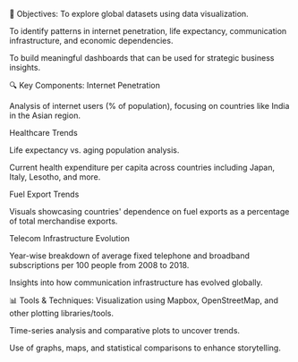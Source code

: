 🧠 Objectives:
To explore global datasets using data visualization.

To identify patterns in internet penetration, life expectancy, communication infrastructure, and economic dependencies.

To build meaningful dashboards that can be used for strategic business insights.

🔍 Key Components:
Internet Penetration

Analysis of internet users (% of population), focusing on countries like India in the Asian region.

Healthcare Trends

Life expectancy vs. aging population analysis.

Current health expenditure per capita across countries including Japan, Italy, Lesotho, and more.

Fuel Export Trends

Visuals showcasing countries' dependence on fuel exports as a percentage of total merchandise exports.

Telecom Infrastructure Evolution

Year-wise breakdown of average fixed telephone and broadband subscriptions per 100 people from 2008 to 2018.

Insights into how communication infrastructure has evolved globally.

📊 Tools & Techniques:
Visualization using Mapbox, OpenStreetMap, and other plotting libraries/tools.

Time-series analysis and comparative plots to uncover trends.

Use of graphs, maps, and statistical comparisons to enhance storytelling.
